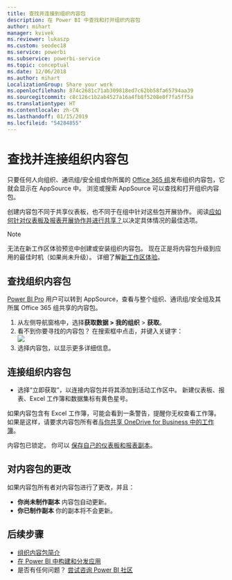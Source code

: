 ```yaml
---
title: 查找并连接到组织内容包
description: 在 Power BI 中查找和打开组织内容包
author: mihart
manager: kvivek
ms.reviewer: lukaszp
ms.custom: seodec18
ms.service: powerbi
ms.subservice: powerbi-service
ms.topic: conceptual
ms.date: 12/06/2018
ms.author: mihart
LocalizationGroup: Share your work
ms.openlocfilehash: 874c2681c71ab309818ed7c62bb58fa65794aa39
ms.sourcegitcommit: c8c126c1b2ab4527a16a4fb8f5208e0f7fa5ff5a
ms.translationtype: HT
ms.contentlocale: zh-CN
ms.lasthandoff: 01/15/2019
ms.locfileid: "54284855"
---
```

# <a name="find-and-connect-to-an-organizational-content-pack"></a>查找并连接组织内容包

只要任何人向组织、通讯组/安全组或你所属的 [Office 365 组](https://support.office.com/article/Create-a-group-in-Office-365-7124dc4c-1de9-40d4-b096-e8add19209e9)发布组织内容包，它就会显示在 AppSource 中。  浏览或搜索 AppSource 可以查找和打开组织内容包。

创建内容包不同于共享仪表板，也不同于在组中针对这些包开展协作。 阅读[应如何针对仪表板及报表开展协作并进行共享？](../service-how-to-collaborate-distribute-dashboards-reports.md)以决定具体情况的最佳选项。

> [!NOTE]
> 无法在新工作区体验预览中创建或安装组织内容包。 现在正是将内容包升级到应用的最佳时机（如果尚未升级）。 详细了解[新工作区体验](../service-create-the-new-workspaces.md)。
> 

## <a name="find-an-organizational-content-pack"></a>查找组织内容包
[Power BI Pro](https://powerbi.microsoft.com/pricing) 用户可以转到 AppSource，查看与整个组织、通讯组/安全组及其所属 Office 365 组共享的内容包。  

1. 从左侧导航窗格中，选择**获取数据 \> 我的组织** \> **获取**。
2. 看不到你要寻找的内容包？ 在搜索框中点击，并键入关键字：  
    ![](media/end-user-content-pack/cp_searchbox.png)
3. 选择内容包，以显示更多详细信息。

## <a name="connect-to-an-organizational-content-pack"></a>连接组织内容包
* 选择“立即获取”，以连接内容包并将其添加到活动工作区中。 新建仪表板、报表、Excel 工作簿和数据集标有黄色星号。

如果内容包含有 Excel 工作簿，可能会看到一条警告，提醒你无权查看工作簿。 如果是这样，请要求内容包所有者[与你共享 OneDrive for Business 中的工作簿](https://support.office.com/article/Share-documents-or-folders-in-Office-365-1fe37332-0f9a-4719-970e-d2578da4941c)。 

内容包已锁定。 你可以 [保存自己的仪表板和报表副本](../service-organizational-content-pack-copy-refresh-access.md)。 

## <a name="changes-to-the-content-pack"></a>对内容包的更改
如果内容包所有者对内容包进行了更改，并且： 

* **你尚未制作副本** 内容包自动更新。
* **你已制作副本** 你的副本将不会更新。 

## <a name="next-steps"></a>后续步骤
* [组织内容包简介](../service-organizational-content-pack-introduction.md)  
* [在 Power BI 中构建和分发应用](../service-create-distribute-apps.md)
* 是否有任何问题？ [尝试咨询 Power BI 社区](http://community.powerbi.com/)

